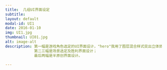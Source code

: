 ```yaml
---
title:  几组UI界面设定
subtitle:  
layout: default
modal-id: UI1
date: 2016-01-10
img: UI1.jpg
thumbnail: UI01.jpg
alt: image-alt
description: 第一幅是游戏角色选定的UI界面设计，"hero"我用了图层混合样式突出立体效果，再使用线性减淡混合模式提高亮度；
             第二三幅是场景选定及胜利界面设计；
             最后两幅是半原创界面设计。

---
```

